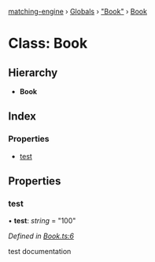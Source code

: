 [matching-engine](../README.md) › [Globals](../globals.md) › ["Book"](../modules/_book_.md) › [Book](_book_.book.md)

# Class: Book

## Hierarchy

* **Book**

## Index

### Properties

* [test](_book_.book.md#test)

## Properties

###  test

• **test**: *string* = "100"

*Defined in [Book.ts:6](https://github.com/hanzoai/matching-engine/blob/c1d9ac8/src/Book.ts#L6)*

test documentation
